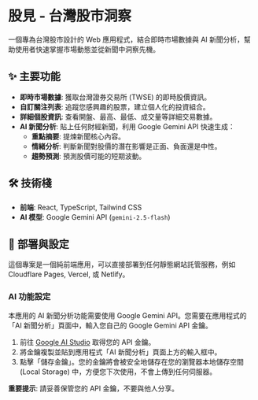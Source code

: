 # 股見 - 台灣股市洞察

一個專為台灣股市設計的 Web 應用程式，結合即時市場數據與 AI 新聞分析，幫助使用者快速掌握市場動態並從新聞中洞察先機。

## ✨ 主要功能

-   **即時市場數據**: 獲取台灣證券交易所 (TWSE) 的即時股價資訊。
-   **自訂關注列表**: 追蹤您感興趣的股票，建立個人化的投資組合。
-   **詳細個股資訊**: 查看開盤、最高、最低、成交量等詳細交易數據。
-   **AI 新聞分析**: 貼上任何財經新聞，利用 Google Gemini API 快速生成：
    -   **重點摘要**: 提煉新聞核心內容。
    -   **情緒分析**: 判斷新聞對股價的潛在影響是正面、負面還是中性。
    -   **趨勢預測**: 預測股價可能的短期波動。

## 🛠️ 技術棧

-   **前端**: React, TypeScript, Tailwind CSS
-   **AI 模型**: Google Gemini API (`gemini-2.5-flash`)

## 🚀 部署與設定

這個專案是一個純前端應用，可以直接部署到任何靜態網站託管服務，例如 Cloudflare Pages, Vercel, 或 Netlify。

### AI 功能設定

本應用的 AI 新聞分析功能需要使用 Google Gemini API。您需要在應用程式的「AI 新聞分析」頁面中，輸入您自己的 Google Gemini API 金鑰。

1.  前往 [Google AI Studio](https://aistudio.google.com/app/apikey) 取得您的 API 金鑰。
2.  將金鑰複製並貼到應用程式「AI 新聞分析」頁面上方的輸入框中。
3.  點擊「儲存金鑰」。您的金鑰將會被安全地儲存在您的瀏覽器本地儲存空間 (Local Storage) 中，方便您下次使用，不會上傳到任何伺服器。

**重要提示**: 請妥善保管您的 API 金鑰，不要與他人分享。